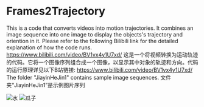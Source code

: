# Frames2Trajectory
This is a code that converts videos into motion trajectories. It combines an image sequence into one image to display the objects's trajectory and oriention in it. Please refer to the following Bilibili link for the detailed explanation of how the code runs.
https://www.bilibili.com/video/BV1vx4y1U7xd/
这是一个将视频转换为运动轨迹的代码。它将一个图像序列组合成一个图像，以显示其中对象的轨迹和方向。代码的运行原理详见以下B站链接:
https://www.bilibili.com/video/BV1vx4y1U7xd/
The folder "JiayinHeJin1" contains sample image sequences.
文件夹“JiayinHeJin1”是示例图片序列

![水](https://github.com/Beyand-Liu/Frames2Trajectory/assets/54300456/debd3f12-9e0f-4032-94e1-1204f36ccace)  ![瓜子](https://github.com/Beyand-Liu/Frames2Trajectory/assets/54300456/4a97533a-6e98-435c-a52c-dfce38b92f26)

